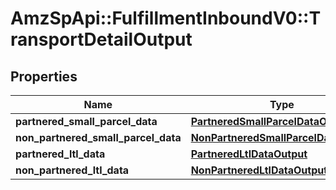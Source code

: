 # AmzSpApi::FulfillmentInboundV0::TransportDetailOutput

## Properties
Name | Type | Description | Notes
------------ | ------------- | ------------- | -------------
**partnered_small_parcel_data** | [**PartneredSmallParcelDataOutput**](PartneredSmallParcelDataOutput.md) |  | [optional] 
**non_partnered_small_parcel_data** | [**NonPartneredSmallParcelDataOutput**](NonPartneredSmallParcelDataOutput.md) |  | [optional] 
**partnered_ltl_data** | [**PartneredLtlDataOutput**](PartneredLtlDataOutput.md) |  | [optional] 
**non_partnered_ltl_data** | [**NonPartneredLtlDataOutput**](NonPartneredLtlDataOutput.md) |  | [optional] 

